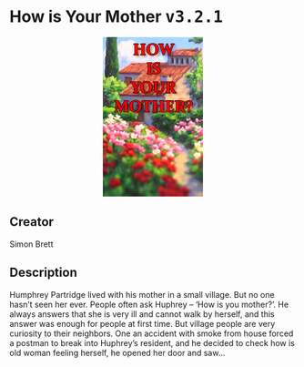 
# How is Your Mother <kbd>v3.2.1</kbd>

<center>
  <img src="./cover-1024.jpg"/>
</center>

## Creator
Simon Brett

## Description
<p>Humphrey Partridge lived with his mother in a small village. But no one hasn’t seen her ever. People often ask Huphrey – ‘How is you mother?’. He always answers that she is very ill and cannot walk by herself, and this answer was enough for people at first time. But village people are very curiosity to their neighbors. One an accident with smoke from house forced a postman to break into Huphrey’s resident, and he decided to check how is old woman feeling herself, he opened her door and saw…</p>
